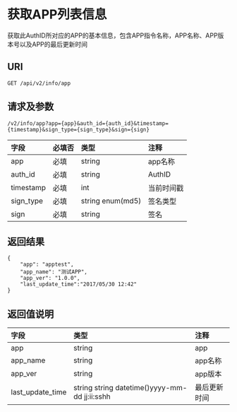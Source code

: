 # 获取APP列表信息

获取此AuthID所对应的APP的基本信息，包含APP指令名称，APP名称、APP版本号以及APP的最后更新时间

## URI

```
GET /api/v2/info/app
```

## 请求及参数

```
/v2/info/app?app={app}&auth_id={auth_id}&timestamp={timestamp}&sign_type={sign_type}&sign={sign}
```

| **字段** | **必填否** | **类型** | **注释** |
| :--- | :--- | :--- | :--- |
| app | 必填 | string | app名称 |
| auth\_id | 必填 | string | AuthID |
| timestamp | 必填 | int | 当前时间戳 |
| sign\_type | 必填 | string enum\(md5\) | 签名类型 |
| sign | 必填 | string | 签名 |

## 返回结果

```
{
    "app": "apptest",
    "app_name": "测试APP",
    "app_ver": "1.0.0",
    "last_update_time":"2017/05/30 12:42"
}
```

## 返回值说明

| **字段** | **类型** | **注释** |
| :--- | :--- | :--- |
| app | string | app |
| app\_name | string | app名称 |
| app\_ver | string | app版本 |
| last\_update\_time | string string datetime\(\)yyyy-mm-dd jj:ii:sshh | 最后更新时间 |



